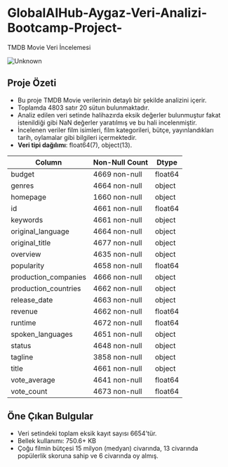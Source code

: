 # GlobalAIHub-Aygaz-Veri-Analizi-Bootcamp-Project-

TMDB Movie Veri İncelemesi

![Unknown](https://github.com/user-attachments/assets/d9770f37-1a06-4614-b578-edae6e71318e)


## **Proje Özeti**
- Bu proje TMDB Movie verilerinin detaylı bir şekilde analizini içerir. 
- Toplamda 4803 satır 20 sütun bulunmaktadır.
- Analiz edilen veri setinde halihazırda eksik değerler bulunmuştur fakat istenildiği gibi NaN değerler yaratılmış ve bu hali incelenmiştir.
- İncelenen veriler film isimleri, film kategorileri, bütçe, yayınlandıkları tarih, oylamalar gibi bilgileri içermektedir.
- **Veri tipi dağılımı**: float64(7), object(13).

|         Column        | Non-Null Count |  Dtype  |
|-----------------------|----------------|---------|
| budget                | 4669 non-null  | float64 |
| genres                | 4664 non-null  | object  |
| homepage              | 1660 non-null  | object  |
| id                    | 4661 non-null  | float64 |
| keywords              | 4661 non-null  | object  |
| original_language     | 4664 non-null  | object  |
| original_title        | 4677 non-null  | object  |
| overview              | 4635 non-null  | object  |
| popularity            | 4658 non-null  | float64 |
| production_companies  | 4666 non-null  | object  |
| production_countries  | 4662 non-null  | object  |
| release_date          | 4663 non-null  | object  |
| revenue               | 4662 non-null  | float64 |
| runtime               | 4672 non-null  | float64 |
| spoken_languages      | 4651 non-null  | object  |
| status                | 4648 non-null  | object  |
| tagline               | 3858 non-null  | object  |
| title                 | 4661 non-null  | object  |
| vote_average          | 4641 non-null  | float64 |
| vote_count            | 4673 non-null  | float64 |


## **Öne Çıkan Bulgular**
- Veri setindeki toplam eksik kayıt sayısı 6654'tür.
- Bellek kullanımı: 750.6+ KB
- Çoğu filmin bütçesi 15 milyon (medyan) civarında, 13 civarında popülerlik skoruna sahip ve 6 civarında oy almış.


[Kagge Linki]: (https://www.kaggle.com/code/cerengne/tmdb-veri-analizi-globalai-aygaz-bootcamp-project/edit/run/208188468)
